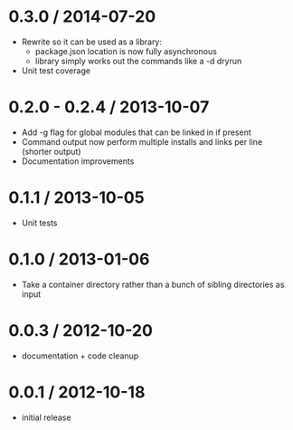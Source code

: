 0.3.0 / 2014-07-20
==================
  * Rewrite so it can be used as a library:
    - package.json location is now fully asynchronous
    - library simply works out the commands like a -d dryrun
  * Unit test coverage

0.2.0 - 0.2.4 / 2013-10-07
==================
  * Add -g flag for global modules that can be linked in if present
  * Command output now perform multiple installs and links per line (shorter output)
  * Documentation improvements

0.1.1 / 2013-10-05
==================
  * Unit tests

0.1.0 / 2013-01-06
==================
  * Take a container directory rather than a bunch of sibling directories as input

0.0.3 / 2012-10-20
==================
  * documentation + code cleanup

0.0.1 / 2012-10-18
==================
  * initial release

